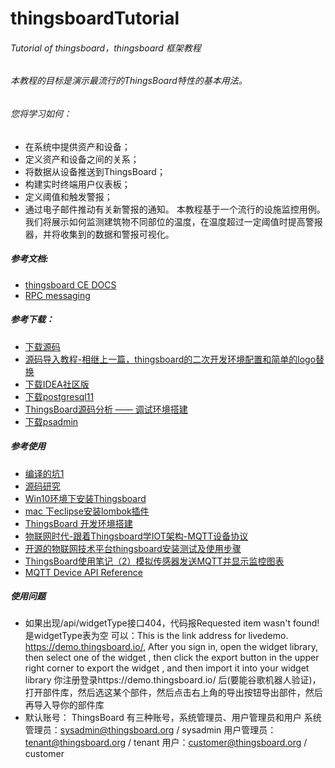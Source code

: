 # thingsboardTutorial
###### Tutorial of thingsboard，thingsboard 框架教程

###### 本教程的目标是演示最流行的ThingsBoard特性的基本用法。
###### 您将学习如何：
- 在系统中提供资产和设备；
- 定义资产和设备之间的关系；
- 将数据从设备推送到ThingsBoard；
- 构建实时终端用户仪表板；
- 定义阈值和触发警报；
- 通过电子邮件推动有关新警报的通知。
本教程基于一个流行的设施监控用例。
我们将展示如何监测建筑物不同部位的温度，在温度超过一定阈值时提高警报器，并将收集到的数据和警报可视化。
##### 参考文档:
- [thingsboard CE DOCS](https://thingsboard.io/docs/)
- [RPC messaging](https://thingsboard.io/docs/reference/plugins/messaging/)

##### 参考下载：
- [下载源码](https://github.com/thingsboard/thingsboard/releases)
- [源码导入教程-相继上一篇，thingsboard的二次开发环境配置和简单的logo替换](https://blog.csdn.net/liuli283/article/details/93466756)
- [下载IDEA社区版](https://download.jetbrains.8686c.com/idea/ideaIC-2019.3.exe)
- [下载postgresql11](https://get.enterprisedb.com/postgresql/postgresql-11.1-1-windows-x64.exe)
- [ThingsBoard源码分析 —— 调试环境搭建](https://blog.csdn.net/julyqian/article/details/88081367)
- [下载psadmin](https://ftp.postgresql.org/pub/pgadmin/pgadmin4/v4.16/windows/pgadmin4-4.16-x86.exe)
##### 参考使用
- [编译的坑1](https://www.cnblogs.com/danny-djy/p/9051714.html)
- [源码研究](https://blog.csdn.net/julyqian/article/details/88081367)
- [Win10环境下安装Thingsboard](https://blog.csdn.net/nebulaly/article/details/85219032)
- [mac 下eclipse安装lombok插件](https://blog.csdn.net/kongtong2004/article/details/80054817)
- [ThingsBoard 开发环境搭建](https://blog.csdn.net/curly_d/article/details/89884604)
- [物联网时代-跟着Thingsboard学IOT架构-MQTT设备协议](https://www.cnblogs.com/sanshengshui/p/11237695.html)
- [开源的物联网技术平台thingsboard安装测试及使用步骤](https://blog.csdn.net/weixin_33835103/article/details/92034895)
- [ThingsBoard使用笔记（2）模拟传感器发送MQTT并显示监控图表](https://blog.csdn.net/ieflex/article/details/97149225)
- [MQTT Device API Reference](https://thingsboard.io/docs/reference/mqtt-api/#subscribe-to-attribute-updates-from-the-server)
##### 使用问题
- 如果出现/api/widgetType接口404，代码报Requested item wasn't found!是widgetType表为空
可以：This is the link address for livedemo. https://demo.thingsboard.io/, After you sign in, open the widget library, then select one of the widget , then click the export button in the upper right corner to export the widget , and then import it into your widget library
你注册登录https://demo.thingsboard.io/ 后(要能谷歌机器人验证)，打开部件库，然后选这某个部件，然后点击右上角的导出按钮导出部件，然后再导入导你的部件库
- 默认账号：
ThingsBoard 有三种账号，系统管理员、用户管理员和用户
系统管理员：sysadmin@thingsboard.org / sysadmin
用户管理员：tenant@thingsboard.org / tenant
用户：customer@thingsboard.org / customer
